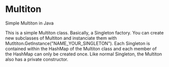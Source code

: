 # Multiton
 Simple Multiton in Java

This is a simple Multiton class. Basically, a Singleton factory. You can create new subclasses of Multiton and instanciate them with Mutltiton.GetInstance("NAME_YOUR_SINGLETON"). Each Singleton is contained within the HashMap of the Multiton class and each member of the HashMap can only be created once. Like normal Singleton, the Multiton also has a private constructor.
